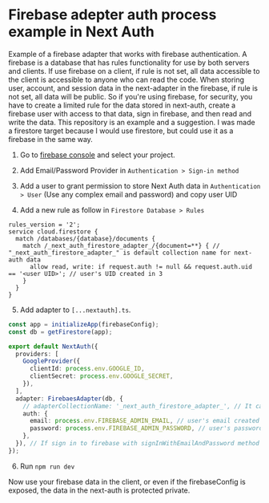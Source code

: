 # Firebase adepter auth process example in Next Auth
Example of a firebase adapter that works with firebase authentication. A firebase is a database that has rules functionality for use by both servers and clients. If use firebase on a client, if rule is not set, all data accessible to the client is accessible to anyone who can read the code. When storing user, account, and session data in the next-adapter in the firebase, if rule is not set, all data will be public. So if you're using firebase, for security, you have to create a limited rule for the data stored in next-auth, create a firebase user with access to that data, sign in firebase, and then read and write the data. This repository is an example and a suggestion. I was made a firestore target because I would use firestore, but could use it as a firebase in the same way.

1. Go to [firebase console](https://console.firebase.google.com/project) and select your project. 

2. Add Email/Password Provider in `Authentication > Sign-in method`

3. Add a user to grant permission to store Next Auth data in `Authentication > User` (Use any complex email and password) and copy user UID

4. Add a new rule as follow in `Firestore Database > Rules`
```
rules_version = '2';
service cloud.firestore {
  match /databases/{database}/documents {
    match /_next_auth_firestore_adapter_/{document=**} { // "_next_auth_firestore_adapter_" is default collection name for next-auth data
      allow read, write: if request.auth != null && request.auth.uid == '<user UID>'; // user's UID created in 3
    }
  }
}
```

5. Add adapter to `[...nextauth].ts`.
```ts
const app = initializeApp(firebaseConfig);
const db = getFirestore(app);

export default NextAuth({
  providers: [
    GoogleProvider({
      clientId: process.env.GOOGLE_ID,
      clientSecret: process.env.GOOGLE_SECRET,
    }),
  ],
  adapter: FirebaesAdapter(db, {
    // adapterCollectionName: '_next_auth_firestore_adapter_', // It can be changed to a different value, but the rule should also be modified to the same value.
    auth: {
      email: process.env.FIREBASE_ADMIN_EMAIL, // user's email created in 3
      password: process.env.FIREBASE_ADMIN_PASSWORD, // user's password created in 3
    },
  }), // If sign in to firebase with signInWithEmailAndPassword method from outside, auth option can be omitted.
});
```

6. Run `npm run dev`

Now use your firebase data in the client, or even if the firebaseConfig is exposed, the data in the next-auth is protected private.